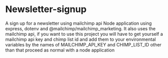 # Newsletter-signup
A sign up for a newsletter using mailchimp api
Node application using express, dotenv and @mailchimp/mailchimp_marketing. It also uses the mailchimp api,
if you want to use this project you will have to get yourself a mailchimp api key and chimp list id and add them to your 
environmental variables by the names of MAILCHIMP_API_KEY and CHIMP_LIST_ID other than that proceed as normal with a node application
